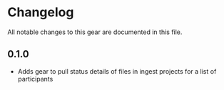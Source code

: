 # Changelog

All notable changes to this gear are documented in this file.

## 0.1.0

* Adds gear to pull status details of files in ingest projects for a list of participants
